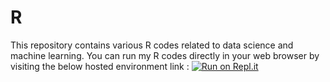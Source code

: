 # R
This repository contains various R codes related to data science and machine learning.
You can run my R codes directly in your web browser by visiting the below hosted environment link :
[![Run on Repl.it](https://repl.it/badge/github/daskoushik/R)](https://repl.it/github/daskoushik/R)